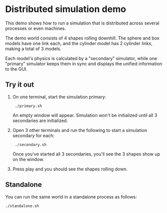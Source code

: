 # Distributed simulation demo

This demo shows how to run a simulation that is distributed across several
processes or even machines.

The demo world consists of 4 shapes rolling downhill. The sphere and box models
have one link each, and the cylinder model has 2 cylinder links, making a total of
3 models.

Each model's physics is calculated by a "secondary" simulator, while one
"primary" simulator keeps them in sync and displays the unified information to
the GUI.

## Try it out

1. On one terminal, start the simulation primary:

        ./primary.sh

    An empty window will appear. Simulation won't be initialized until all 3
    secondaries are initialized.

1. Open 3 other terminals and run the following to start a simulation secondary for each:

        ./secondary.sh

    Once you've started all 3 secondaries, you'll see the 3 shapes show up on the window.

1. Press play and you should see the shapes rolling down.

## Standalone

You can run the same world in a standalone process as follows:

    ./standalone.sh

